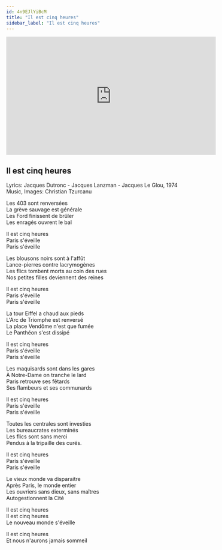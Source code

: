 ```yaml
---
id: 4n9EJlYiBcM
title: "Il est cinq heures"
sidebar_label: "Il est cinq heures"
---
```


<div class="video-float-container">
  <iframe
    width="560"
    height="315"
    src="https://www.youtube.com/embed/4n9EJlYiBcM"
    title="YouTube video player"
    frameborder="0"
    allow="accelerometer; autoplay; clipboard-write; encrypted-media; gyroscope; picture-in-picture; web-share"
    referrerpolicy="strict-origin-when-cross-origin"
    allowfullscreen
  ></iframe>
</div>

## Il est cinq heures

Lyrics: Jacques Dutronc - Jacques Lanzman - Jacques Le Glou, 1974  
Music, Images: Christian Tzurcanu

Les 403 sont renversées  
La grève sauvage est générale  
Les Ford finissent de brûler  
Les enragés ouvrent le bal

Il est cinq heures  
Paris s'éveille  
Paris s'éveille

Les blousons noirs sont à l'affût  
Lance-pierres contre lacrymogènes  
Les flics tombent morts au coin des rues  
Nos petites filles deviennent des reines

Il est cinq heures  
Paris s'éveille  
Paris s'éveille

La tour Eiffel a chaud aux pieds  
L'Arc de Triomphe est renversé  
La place Vendôme n'est que fumée  
Le Panthéon s'est dissipé

Il est cinq heures  
Paris s'éveille  
Paris s'éveille

Les maquisards sont dans les gares  
À Notre-Dame on tranche le lard  
Paris retrouve ses fêtards  
Ses flambeurs et ses communards

Il est cinq heures  
Paris s'éveille  
Paris s'éveille

Toutes les centrales sont investies  
Les bureaucrates exterminés  
Les flics sont sans merci  
Pendus à la tripaille des curés.

Il est cinq heures  
Paris s'éveille  
Paris s'éveille

Le vieux monde va disparaitre  
Après Paris, le monde entier  
Les ouvriers sans dieux, sans maîtres  
Autogestionnent la Cité

Il est cinq heures  
Il est cinq heures  
Le nouveau monde s'éveille

Il est cinq heures  
Et nous n'aurons jamais sommeil
